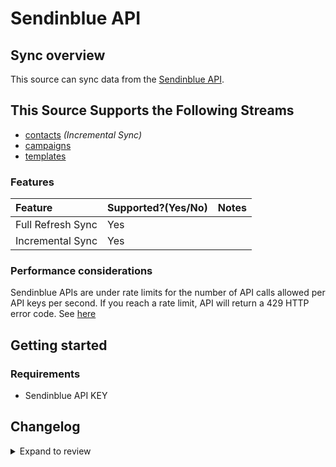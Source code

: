 # Sendinblue API

## Sync overview

This source can sync data from the [Sendinblue API](https://developers.sendinblue.com/).

## This Source Supports the Following Streams

- [contacts](https://developers.brevo.com/reference/getcontacts-1) _(Incremental Sync)_
- [campaigns](https://developers.brevo.com/reference/getemailcampaigns-1)
- [templates](https://developers.brevo.com/reference/getsmtptemplates)

### Features

| Feature           | Supported?\(Yes/No\) | Notes |
| :---------------- | :------------------- | :---- |
| Full Refresh Sync | Yes                  |       |
| Incremental Sync  | Yes                  |       |

### Performance considerations

Sendinblue APIs are under rate limits for the number of API calls allowed per API keys per second. If you reach a rate limit, API will return a 429 HTTP error code. See [here](https://developers.sendinblue.com/docs/how-it-works#rate-limiting)

## Getting started

### Requirements

- Sendinblue API KEY

## Changelog

<details>
  <summary>Expand to review</summary>

| Version | Date       | Pull Request                                              | Subject                                                       |
| :------ | :--------- | :-------------------------------------------------------- | :------------------------------------------------------------ |
| 0.1.13 | 2024-08-24 | [44670](https://github.com/airbytehq/airbyte/pull/44670) | Update dependencies |
| 0.1.12 | 2024-08-17 | [43825](https://github.com/airbytehq/airbyte/pull/43825) | Update dependencies |
| 0.1.11 | 2024-08-10 | [43654](https://github.com/airbytehq/airbyte/pull/43654) | Update dependencies |
| 0.1.10 | 2024-08-03 | [43253](https://github.com/airbytehq/airbyte/pull/43253) | Update dependencies |
| 0.1.9 | 2024-07-27 | [42740](https://github.com/airbytehq/airbyte/pull/42740) | Update dependencies |
| 0.1.8 | 2024-07-20 | [42145](https://github.com/airbytehq/airbyte/pull/42145) | Update dependencies |
| 0.1.7 | 2024-07-13 | [41807](https://github.com/airbytehq/airbyte/pull/41807) | Update dependencies |
| 0.1.6 | 2024-07-10 | [41513](https://github.com/airbytehq/airbyte/pull/41513) | Update dependencies |
| 0.1.5 | 2024-07-09 | [41305](https://github.com/airbytehq/airbyte/pull/41305) | Update dependencies |
| 0.1.4 | 2024-07-06 | [40853](https://github.com/airbytehq/airbyte/pull/40853) | Update dependencies |
| 0.1.3 | 2024-06-29 | [40625](https://github.com/airbytehq/airbyte/pull/40625) | Update dependencies |
| 0.1.2 | 2024-06-27 | [38346](https://github.com/airbytehq/airbyte/pull/38346) | Make comptability with builder |
| 0.1.1 | 2022-08-31 | [30022](https://github.com/airbytehq/airbyte/pull/30022) | ✨ Source SendInBlue: Add incremental sync to contacts stream |
| 0.1.0 | 2022-11-01 | [18771](https://github.com/airbytehq/airbyte/pull/18771) | 🎉 New Source: Sendinblue API [low-code CDK] |

</details>
